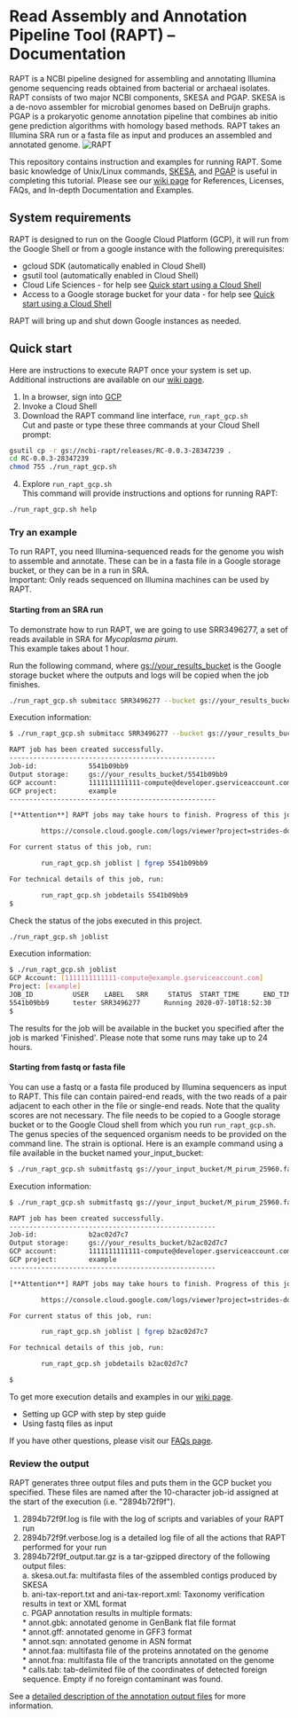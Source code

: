 # Read Assembly and Annotation Pipeline Tool (RAPT) – Documentation
RAPT is a NCBI pipeline designed for assembling and annotating Illumina genome sequencing reads obtained from bacterial or archaeal isolates. RAPT consists of two major NCBI components, SKESA and PGAP. SKESA is a de-novo assembler for microbial genomes based on DeBruijn graphs. PGAP is a prokaryotic genome annotation pipeline that combines ab initio gene prediction algorithms with homology based methods. RAPT takes an Illumina SRA run or a fasta file as input and produces an assembled and annotated genome. 
![RAPT](https://github.com/ncbi/rapt/blob/release/0.0.3/RAPT_context2.png)

This repository contains instruction and examples for running RAPT. 
Some basic knowledge of Unix/Linux commands, [SKESA](https://github.com/ncbi/SKESA), and [PGAP](https://github.com/ncbi/pgap) is useful in completing this tutorial.
Please see our [wiki page](https://bitbucket.ncbi.nlm.nih.gov/projects/GPEXT/repos/rapt-public/browse/docs/wiki) for References, Licenses, FAQs, and In-depth Documentation and Examples. 


## System requirements
RAPT is designed to run on the Google Cloud Platform (GCP), it will run from the Google Shell or from a google instance with the following prerequisites:
- gcloud SDK (automatically enabled in Cloud Shell)
- gsutil tool (automatically enabled in Cloud Shell)
- Cloud Life Sciences - for help see [Quick start using a Cloud Shell](https://bitbucket.ncbi.nlm.nih.gov/projects/GPEXT/repos/rapt-public/browse/docs/wiki/In-depth%20Documentation%20and%20Examples.md)
- Access to a Google storage bucket for your data - for help see [Quick start using a Cloud Shell](https://bitbucket.ncbi.nlm.nih.gov/projects/GPEXT/repos/rapt-public/browse/docs/wiki/In-depth%20Documentation%20and%20Examples.md)

RAPT will bring up and shut down Google instances as needed.   

## Quick start
Here are instructions to execute RAPT once your system is set up. Additional instructions are available on our [wiki page](https://bitbucket.ncbi.nlm.nih.gov/projects/GPEXT/repos/rapt-public/browse/docs/wiki/In-depth%20Documentation%20and%20Examples.md). 
1.	In a browser, sign into [GCP](https://console.cloud.google.com/)
2.  Invoke a Cloud Shell
3.	Download the RAPT command line interface, ```run_rapt_gcp.sh```    
Cut and paste or type these three commands at your Cloud Shell prompt:

```bash
gsutil cp -r gs://ncbi-rapt/releases/RC-0.0.3-28347239 .
cd RC-0.0.3-28347239
chmod 755 ./run_rapt_gcp.sh
```
4.	Explore ```run_rapt_gcp.sh```  
This command will provide instructions and options for running RAPT:
```bash
./run_rapt_gcp.sh help
```

### Try an example
To run RAPT, you need Illumina-sequenced reads for the genome you wish to assemble and annotate. These can be in a fasta file in a Google storage bucket, or they can be in a run in SRA.  
Important: Only reads sequenced on Illumina machines can be used by RAPT. 

#### Starting from an SRA run   
To demonstrate how to run RAPT, we are going to use SRR3496277, a set of reads available in SRA for *Mycoplasma pirum*.  
This example takes about 1 hour.

Run the following command, where [gs://your_results_bucket](https://cloud.google.com/storage/docs/creating-buckets) is the Google storage bucket where the outputs and logs will be copied when the job finishes.
```bash
./run_rapt_gcp.sh submitacc SRR3496277 --bucket gs://your_results_bucket  
```
Execution information:
```bash
$ ./run_rapt_gcp.sh submitacc SRR3496277 --bucket gs://your_results_bucket

RAPT job has been created successfully.
----------------------------------------------------
Job-id:             5541b09bb9
Output storage:     gs://your_results_bucket/5541b09bb9
GCP account:        1111111111111-compute@developer.gserviceaccount.com
GCP project:        example
----------------------------------------------------

[**Attention**] RAPT jobs may take hours to finish. Progress of this job can be viewed in GCP stackdriver log viewer at:

        https://console.cloud.google.com/logs/viewer?project=strides-documentation-testing&filters=text:5541b09bb9

For current status of this job, run:

        run_rapt_gcp.sh joblist | fgrep 5541b09bb9

For technical details of this job, run:

        run_rapt_gcp.sh jobdetails 5541b09bb9
$ 
```
Check the status of the jobs executed in this project.
```bash
./run_rapt_gcp.sh joblist
```
Execution information:
```bash
$ ./run_rapt_gcp.sh joblist
GCP Account: [1111111111111-compute@example.gserviceaccount.com]
Project: [example]
JOB_ID          USER    LABEL   SRR     STATUS  START_TIME      END_TIME        OUTPUT_URI
5541b09bb9      tester SRR3496277      Running 2020-07-10T18:52:30     gs://your_results_bucket/2565f37562
$ 
```

The results for the job will be available in the bucket you specified after the job is marked 'Finished'. Please note that some runs may take up to 24 hours.

#### Starting from fastq or fasta file   
You can use a fastq or a fasta file produced by Illumina sequencers as input to RAPT. This file can contain paired-end reads, with the two reads of a pair adjacent to each other in the file or single-end reads. Note that the quality scores are not necessary. The file needs to be copied to a Google storage bucket or to the Google Cloud shell from which you run ```run_rapt_gcp.sh```.
The genus species of the sequenced organism needs to be provided on the command line. The strain is optional.
Here is an example command using a file available in the bucket named your_input_bucket:

```bash
$ ./run_rapt_gcp.sh submitfastq gs://your_input_bucket/M_pirum_25960.fastq -b gs://your_results_bucket --label M_pirum_25960 --organism "Mycoplasma pirum" --strain "ATCC 25960"
```

Execution information:
```bash
$ ./run_rapt_gcp.sh submitfastq gs://your_input_bucket/M_pirum_25960.fastq -b gs://your_results_bucket --label M_pirum_25960 --organism "Mycoplasma pirum" --strain "ATCC 25960"

RAPT job has been created successfully.
----------------------------------------------------
Job-id:             b2ac02d7c7
Output storage:     gs://your_results_bucket/b2ac02d7c7
GCP account:        1111111111111-compute@developer.gserviceaccount.com
GCP project:        example
----------------------------------------------------

[**Attention**] RAPT jobs may take hours to finish. Progress of this job can be viewed in GCP stackdriver log viewer at:

        https://console.cloud.google.com/logs/viewer?project=strides-documentation-testing&filters=text:b2ac02d7c7

For current status of this job, run:

        run_rapt_gcp.sh joblist | fgrep b2ac02d7c7

For technical details of this job, run:

        run_rapt_gcp.sh jobdetails b2ac02d7c7

$ 
```

To get more execution details and examples in our [wiki page](https://bitbucket.ncbi.nlm.nih.gov/projects/GPEXT/repos/rapt-public/browse/docs/wiki/In-depth%20Documentation%20and%20Examples.md). 
- Setting up GCP with step by step guide
- Using fastq files as input

If you have other questions, please visit our [FAQs page](https://bitbucket.ncbi.nlm.nih.gov/projects/GPEXT/repos/rapt-public/browse/docs/wiki/FAQ.md).

### Review the output
RAPT generates three output files and puts them in the GCP bucket you specified. These files are named after the 10-character job-id assigned at the start of the execution (i.e. "2894b72f9f"). 
1. 2894b72f9f.log is file with the log of scripts and variables of your RAPT run   
2. 2894b72f9f.verbose.log is a detailed log file of all the actions that RAPT performed for your run   
3. 2894b72f9f_output.tar.gz is a tar-gzipped directory of the following output files:   
    a. skesa.out.fa: multifasta files of the assembled contigs produced by SKESA   
    b. ani-tax-report.txt and ani-tax-report.xml: Taxonomy verification results in text or XML format   
    c. PGAP annotation results in multiple formats:   
        * annot.gbk: annotated genome in GenBank flat file format     
        * annot.gff: annotated genome in GFF3 format     
        * annot.sqn: annotated genome in ASN format     
        * annot.faa: multifasta file of the proteins annotated on the genome   
        * annot.fna: multifasta file of the trancripts annotated on the genome   
        * calls.tab: tab-delimited file of the coordinates of detected foreign sequence. Empty if no foreign contaminant was found.

See a [detailed description of the annotation output files](https://github.com/ncbi/pgap/wiki/Output-Files) for more information.

